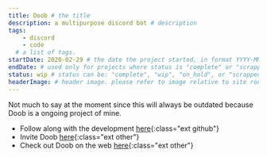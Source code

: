 ```yaml
---
title: Doob # the title
description: a multipurpose discord bot # description
tags:	
    - discord
    - code
  # a list of tags.
startDate: 2020-02-29 # the date the project started, in format YYYY-MM-DD
endDate: # used only for projects where status is "complete" or "scrapped"
status: wip # status can be: "complete", "wip", "on_hold", or "scrapped"
headerImage: # header image. please refer to image relative to site root.
---
```


Not much to say at the moment since this will always be outdated because Doob is a ongoing project of mine.

- Follow along with the development [here](https://github.com/DoobDev/Doob){:class="ext github"}
- Invite Doob [here](https://doob.link/invite){:class="ext other"}
- Check out Doob on the web [here](https://doobbot.com){:class="ext other"}